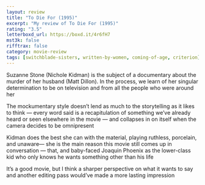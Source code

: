 ```yaml
---
layout: review
title: "To Die For (1995)"
excerpt: "My review of To Die For (1995)"
rating: "3.5"
letterboxd_url: https://boxd.it/4r6fH7
mst3k: false
rifftrax: false
category: movie-review
tags: [switchblade-sisters, written-by-women, coming-of-age, criterion]
---
```


Suzanne Stone (Nichole Kidman) is the subject of a documentary about the murder of her husband (Matt Dillon). In the process, we learn of her singular determination to be on television and from all the people who were around her

The mockumentary style doesn’t lend as much to the storytelling as it likes to think — every word said is a recapitulation of something we’ve already heard or seen elsewhere in the movie — and collapses in on itself when the camera decides to be omnipresent

Kidman does the best she can with the material, playing ruthless, porcelain, and unaware— she is the main reason this movie still comes up in conversation — that, and baby-faced Joaquin Phoenix as the lower-class kid who only knows he wants something other than his life

It’s a good movie, but I think a sharper perspective on what it wants to say and another editing pass would’ve made a more lasting impression
